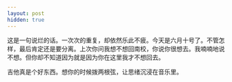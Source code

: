 ```yaml
---
layout: post
hidden: true
---
```

这是一句说烂的话。一次次的重复，却依然乐此不疲。今天是六月十号了。不管怎样，最后肯定还是要分离。上次你问我想不想回南校，你说你很想去。我喃喃地说不想。但你却不知道因为就是因为你在这里我才不想回去。

吉他真是个好东西。想你的时候拨两根弦，让思绪沉浸在音乐里。